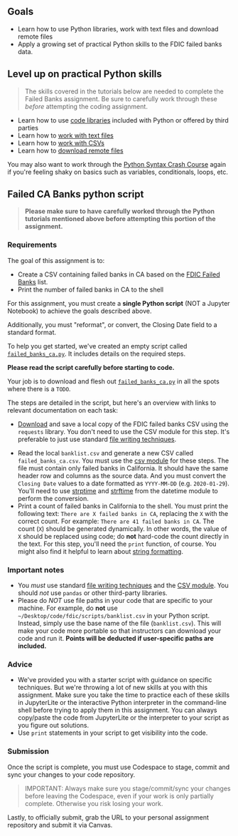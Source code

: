 ## Goals

- Learn how to use Python libraries, work with text files and download remote files
- Apply a growing set of practical Python skills to the FDIC failed banks data.

## Level up on practical Python skills

> The skills covered in the tutorials below are needed to complete the Failed Banks assignment. Be sure to carefully work through these *before* attempting the coding assignment.

* Learn how to use [code libraries](https://stanfordjournalism.github.io/data-journalism-notebooks/lab?path=python_libraries.ipynb) included with Python or offered by third parties
* Learn how to [work with text files](https://stanfordjournalism.github.io/data-journalism-notebooks/lab?path=python_file_io.ipynb)
* Learn how to [work with CSVs](https://stanfordjournalism.github.io/data-journalism-notebooks/lab?path=python_csv.ipynb)
* Learn how to [download remote files](/docs/python/remote_files.md)

You may also want to work through the [Python Syntax Crash Course][] again if you're feeling shaky on basics such as variables, conditionals, loops, etc.

## Failed CA Banks python script

> **Please make sure to have carefully worked through the Python tutorials mentioned above before attempting this portion of the assignment.**

### Requirements

The goal of this assignment is to:

* Create a CSV containing failed banks in CA based on the [FDIC Failed Banks][] list.
* Print the number of failed banks in CA to the shell

[FDIC Failed Banks]: https://www.fdic.gov/resources/resolutions/bank-failures/failed-bank-list/

For this assignment, you must create a **single Python script** (NOT a Jupyter Notebook) to achieve the goals described above.

Additionally, you must "reformat", or convert, the Closing Date field to a standard format.

To help you get started, we've created an empty script called [`failed_banks_ca.py`](/code/failed_banks_ca.py). It includes details on the required steps.

 **Please read the script carefully before starting to code.**

Your job is to download and flesh out [`failed_banks_ca.py`](/code/failed_banks_ca.py) in all the spots where there is a `TODO`.

The steps are detailed in the script, but here's an overview with links to relevant documentation on each task:

* [Download](/docs/python/remote_files.md) and save a local copy of the FDIC failed banks CSV using the `requests` library. You don't need to use the CSV module for this step. It's preferable to just use standard [file writing techniques][].

[file writing techniques]: https://stanfordjournalism.github.io/data-journalism-notebooks/lab?path=python_file_io.ipynb

* Read the local `banklist.csv` and generate a new CSV called `failed_banks_ca.csv`. You must use the [csv module](/docs/python/csv.md) for these steps. The file must contain only failed banks in California. It should have the same header row and columns as the source data. And you must convert the `Closing Date` values to a date formatted as `YYYY-MM-DD` (e.g. `2020-01-29`). You'll need to use [strptime](https://www.programiz.com/python-programming/datetime/strptime) and [strftime](https://www.programiz.com/python-programming/datetime/strftime) from the datetime module to perform the conversion.
* Print a count of failed banks in California to the shell. You must print the following text: `There are X failed banks in CA`, replacing the `X` with the correct count. For example: `There are 41 failed banks in CA`. The count (`X`) should be generated dynamically. In other words, the value of `X` should be replaced using code; do **not** hard-code the count directly in the text. For this step, you'll need the `print` function, of course. You might also find it helpful to learn about [string formatting][].

[string formatting]: https://realpython.com/python-string-formatting/#3-string-interpolation-f-strings-python-36

### Important notes

* You *must* use standard [file writing techniques][] and the [CSV module](/docs/python/csv.md). You should *not* use `pandas` or other third-party libraries.
* Please do *NOT* use file paths in your code that are specific to your machine. For example, do **not** use `~/Desktop/code/fdic/scripts/banklist.csv` in your Python script. Instead, simply use the base name of the file (`banklist.csv`). This will make your code more portable so that instructors can download your code and run it. **Points will be deducted if user-specific paths are included.**

### Advice

* We've provided you with a starter script with guidance on specific techniques. But we're throwing a lot of new skills at you with this assignment. Make sure you take the time to practice each of these skills in JupyterLite or the interactive Python interpreter  in the command-line shell before trying to apply them in this assignment. You can always copy/paste the code from JupyterLite or the interpreter to your script as you figure out solutions.
* Use `print` statements in your script to get visibility into the code.

### Submission

Once the script is complete, you must use Codespace to stage, commit and sync your changes to your code repository.

> IMPORTANT: Always make sure you stage/commit/sync your changes before
> leaving the Codespace, even if your work is only partially complete.
> Otherwise you risk losing your work.

Lastly, to officially submit, grab the URL to your personal assignment repository and submit it via Canvas.

[Python Syntax Crash Course]: https://stanfordjournalism.github.io/data-journalism-notebooks/lab?path=python_syntax_crash_course.ipynb
